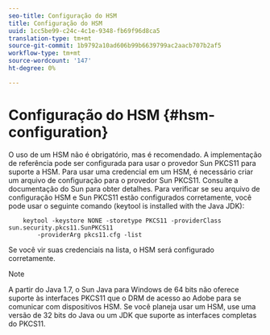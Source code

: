 ```yaml
---
seo-title: Configuração do HSM
title: Configuração do HSM
uuid: 1cc5be99-c24c-4c1e-9348-fb69f96d8ca5
translation-type: tm+mt
source-git-commit: 1b9792a10ad606b99b6639799ac2aacb707b2af5
workflow-type: tm+mt
source-wordcount: '147'
ht-degree: 0%

---
```



# Configuração do HSM {#hsm-configuration}

O uso de um HSM não é obrigatório, mas é recomendado. A implementação de referência pode ser configurada para usar o provedor Sun PKCS11 para suporte a HSM. Para usar uma credencial em um HSM, é necessário criar um arquivo de configuração para o provedor Sun PKCS11. Consulte a documentação do Sun para obter detalhes. Para verificar se seu arquivo de configuração HSM e Sun PKCS11 estão configurados corretamente, você pode usar o seguinte comando (keytool is installed with the Java JDK):

```
    keytool -keystore NONE -storetype PKCS11 -providerClass sun.security.pkcs11.SunPKCS11 
        -providerArg pkcs11.cfg -list
```

Se você vir suas credenciais na lista, o HSM será configurado corretamente.

>[!NOTE]
>
>A partir do Java 1.7, o Sun Java para Windows de 64 bits não oferece suporte às interfaces PKCS11 que o DRM de acesso ao Adobe para se comunicar com dispositivos HSM. Se você planeja usar um HSM, use uma versão de 32 bits do Java ou um JDK que suporte as interfaces completas do PKCS11.

